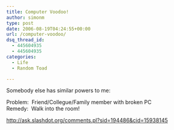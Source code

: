 ```yaml
---
title: Computer Voodoo!
author: simonm
type: post
date: 2006-08-19T04:24:55+00:00
url: /computer-voodoo/
dsq_thread_id:
  - 445604935
  - 445604935
categories:
  - Life
  - Random Toad

---
```

Somebody else has similar powers to me: 

Problem:&nbsp; Friend/Collegue/Family member with broken PC   
Remedy:&nbsp; Walk into the room! 

<http://ask.slashdot.org/comments.pl?sid=194486&cid=15938145>
